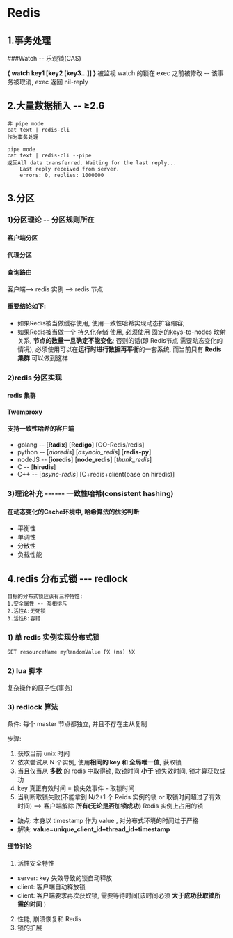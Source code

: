 ﻿# Redis
## 1.事务处理
###Watch -- 乐观锁(CAS)

**{ watch key1 [key2 [key3...]] }**
被监视 watch 的锁在 exec 之前被修改 -- 该事务被取消, exec 返回 nil-reply
## 2.大量数据插入 -- ≥2.6

```
非 pipe mode
cat text | redis-cli
作为事务处理

pipe mode
cat text | redis-cli --pipe
返回All data transferred. Waiting for the last reply...
	Last reply received from server.
	errors: 0, replies: 1000000
```

## 3.分区
### 1)分区理论 -- 分区规则所在
#### 客户端分区
#### 代理分区
#### 查询路由

客户端--> redis 实例 --> redis 节点
#### 重要结论如下:

- 如果Redis被当做缓存使用, 使用一致性哈希实现动态扩容缩容;
- 如果Redis被当做一个 持久化存储 使用, 必须使用 固定的keys-to-nodes 映射关系, **节点的数量一旦确定不能变化**; 否则的话(即 Redis节点 需要动态变化的情况), 必须使用可以在**运行时进行数据再平衡**的一套系统, 而当前只有 **Redis集群** 可以做到这样

### 2)redis 分区实现

#### redis 集群

#### Twemproxy

#### 支持一致性哈希的客户端
- golang -- [**Radix**] [**Redigo**] [GO-Redis/redis]
- python -- [*aioredis*] [*asyncio_redis*] [**redis-py**]
- nodeJS -- [**ioredis**] [**node_redis**] [*thunk_redis*]
- C -- [**hiredis**]
- C++ -- [*async-redis*] [C+redis+client(base on hiredis)]

### 3)理论补充 ------ 一致性哈希(consistent hashing)

#### 在动态变化的Cache环境中,  哈希算法的优劣判断

- 平衡性
- 单调性
- 分散性
- 负载性能

## 4.redis 分布式锁 --- redlock

	目标的分布式锁应该有三种特性:
	1.安全属性 -- 互相排斥
	2.活性A:无死锁
	3.活性B:容错

### 1) 单 redis 实例实现分布式锁

```redis
SET resourceName myRandomValue PX (ms) NX
```

### 2) lua 脚本

复杂操作的原子性(事务)


### 3) redlock 算法

条件: 每个 master 节点都独立, 并且不存在主从复制

步骤:
1. 获取当前 unix 时间
2. 依次尝试从 N 个实例,  使用**相同的 key 和 全局唯一值**,  获取锁
3. 当且仅当从 **多数** 的 redis 中取得锁,  取锁时间 **小于** 锁失效时间,  锁才算获取成功
4. key 真正有效时间 = 锁失效事件 - 取锁时间
5. 当判断取锁失败(不能拿到 N/2+1 个 Reids 实例的锁 or 取锁时间超过了有效时间) ==> 客户端解除 **所有(无论是否加锁成功)** Redis 实例上占用的锁

- 缺点: 本身以 timestamp 作为 value , 对分布式环境的时间过于严格
- 解决: **value=unique_client_id+thread_id+timestamp**

#### 细节讨论

1. 活性安全特性
- server: key 失效导致的锁自动释放
- client: 客户端自动释放锁
- client: 客户端要求再次获取锁, 需要等待时间(该时间必须 **大于成功获取锁所需的时间** )
2. 性能,  崩溃恢复和 Redis
3. 锁的扩展
